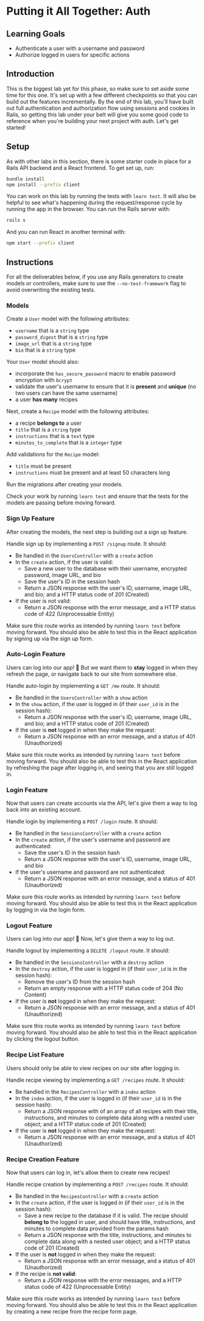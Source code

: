 # Putting it All Together: Auth

## Learning Goals

- Authenticate a user with a username and password
- Authorize logged in users for specific actions

## Introduction

This is the biggest lab yet for this phase, so make sure to set aside
some time for this one. It's set up with a few different checkpoints
so that you can build out the features incrementally. By the end of
this lab, you'll have built out full authentication and authorization
flow using sessions and cookies in Rails, so getting this lab under your
belt will give you some good code to reference when you're building
your next project with auth. Let's get started!

## Setup

As with other labs in this section, there is some starter code in place for a
Rails API backend and a React frontend. To get set up, run:

```sh
bundle install
npm install --prefix client
```

You can work on this lab by running the tests with `learn test`. It will also be
helpful to see what's happening during the request/response cycle by running the
app in the browser. You can run the Rails server with:

```sh
rails s
```

And you can run React in another terminal with:

```sh
npm start --prefix client
```

## Instructions

For all the deliverables below, if you use any Rails generators to create models
or controllers, make sure to use the `--no-test-framework` flag to avoid
overwriting the existing tests.

### Models

Create a `User` model with the following attributes:

- `username` that is a `string` type
- `password_digest` that is a `string` type
- `image_url` that is a `string` type
- `bio` that is a `string` type

Your `User` model should also:

- incorporate the `has_secure_password` macro to enable password encryption with `bcrypt`
- validate the user's username to ensure that it is **present** and **unique**
  (no two users can have the same username)
- a user **has many** recipes

Next, create a `Recipe` model with the following attributes:

- a recipe **belongs to** a user
- `title` that is a `string` type
- `instructions` that is a `text` type
- `minutes_to_complete` that is a `integer` type

Add validations for the `Recipe` model:

- `title` must be present
- `instructions` must be present and at least 50 characters long

Run the migrations after creating your models.

Check your work by running `learn test` and ensure that the tests for the models
are passing before moving forward.

<!-- TODO: add seed data and instructions on seeding -->

### Sign Up Feature

After creating the models, the next step is building out a sign up feature.

Handle sign up by implementing a `POST /signup` route. It should:

- Be handled in the `UsersController` with a `create` action
- In the `create` action, if the user is valid:
  - Save a new user to the database with their username, encrypted password, image URL, and bio
  - Save the user's ID in the session hash
  - Return a JSON response with the user's ID, username, image URL, and bio; and a HTTP status code of 201 (Created)
- If the user is not valid:
  - Return a JSON response with the error message, and a HTTP status code of 422 (Unprocessable Entity)

Make sure this route works as intended by running `learn test` before moving
forward. You should also be able to test this in the React application by
signing up via the sign up form.

### Auto-Login Feature

Users can log into our app! 🎉 But we want them to **stay** logged in when they
refresh the page, or navigate back to our site from somewhere else.

Handle auto-login by implementing a `GET /me` route. It should:

- Be handled in the `UsersController` with a `show` action
- In the `show` action, if the user is logged in (if their `user_id` is in the session hash):
  - Return a JSON response with the user's ID, username, image URL, and bio; and a HTTP status code of 201 (Created)
- If the user is **not** logged in when they make the request:
  - Return a JSON response with an error message, and a status of 401 (Unauthorized)

Make sure this route works as intended by running `learn test` before moving
forward. You should also be able to test this in the React application by
refreshing the page after logging in, and seeing that you are still logged in.

### Login Feature

Now that users can create accounts via the API, let's give them a way to log
back into an existing account.

Handle login by implementing a `POST /login` route. It should:

- Be handled in the `SessionsController` with a `create` action
- In the `create` action, if the user's username and password are authenticated:
  - Save the user's ID in the session hash
  - Return a JSON response with the user's ID, username, image URL, and bio
- If the user's username and password are not authenticated:
  - Return a JSON response with an error message, and a status of 401 (Unauthorized)

Make sure this route works as intended by running `learn test` before moving
forward. You should also be able to test this in the React application by
logging in via the login form.

### Logout Feature

Users can log into our app! 🎉 Now, let's give them a way to log out.

Handle logout by implementing a `DELETE /logout` route. It should:

- Be handled in the `SessionsController` with a `destroy` action
- In the `destroy` action, if the user is logged in (if their `user_id` is in the session hash):
  - Remove the user's ID from the session hash
  - Return an empty response with a HTTP status code of 204 (No Content)
- If the user is **not** logged in when they make the request:
  - Return a JSON response with an error message, and a status of 401 (Unauthorized)

Make sure this route works as intended by running `learn test` before moving
forward. You should also be able to test this in the React application by clicking the logout button.

### Recipe List Feature

Users should only be able to view recipes on our site after logging in.

Handle recipe viewing by implementing a `GET /recipes` route. It should:

- Be handled in the `RecipesController` with a `index` action
- In the `index` action, if the user is logged in (if their `user_id` is in the session hash):
  - Return a JSON response with of an array of all recipes with their title,
    instructions, and minutes to complete data along with a nested user object;
    and a HTTP status code of 201 (Created)
- If the user is **not** logged in when they make the request:
  - Return a JSON response with an error message, and a status of 401 (Unauthorized)

### Recipe Creation Feature

Now that users can log in, let's allow them to create new recipes!

Handle recipe creation by implementing a `POST /recipes` route. It should:

- Be handled in the `RecipesController` with a `create` action
- In the `create` action, if the user is logged in (if their `user_id` is in the session hash):
  - Save a new recipe to the database if it is valid. The recipe should **belong
    to** the logged in user, and should have title, instructions, and minutes to
    complete data provided from the params hash
  - Return a JSON response with the title, instructions, and minutes to complete
    data along with a nested user object; and a HTTP status code of 201 (Created)
- If the user is **not** logged in when they make the request:
  - Return a JSON response with an error message, and a status of 401 (Unauthorized)
- If the recipe is **not valid**:
  - Return a JSON response with the error messages, and a HTTP status code of
    422 (Unprocessable Entity)

Make sure this route works as intended by running `learn test` before moving
forward. You should also be able to test this in the React application by
creating a new recipe from the recipe form page.
